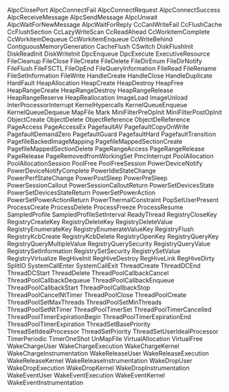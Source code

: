 AlpcClosePort
AlpcConnectFail
AlpcConnectRequest
AlpcConnectSuccess
AlpcReceiveMessage
AlpcSendMessage
AlpcUnwait
AlpcWaitForNewMessage
AlpcWaitForReply
CcCanIWriteFail
CcFlushCache
CcFlushSection
CcLazyWriteScan
CcReadAhead
CcWorkitemComplete
CcWorkitemDequeue
CcWorkitemEnqueue
CcWriteBehind
ContiguousMemoryGeneration
CacheFlush
CSwitch
DiskFlushInit
DiskReadInit
DiskWriteInit
DpcEnqueue
DpcExecute
ExecutiveResource
FileCleanup
FileClose
FileCreate
FileDelete
FileDirEnum
FileDirNotify
FileFlush
FileFSCTL
FileOpEnd
FileQueryInformation
FileRead
FileRename
FileSetInformation
FileWrite
HandleCreate
HandleClose
HandleDuplicate
HardFault
HeapAllocation
HeapCreate
HeapDestroy
HeapFree
HeapRangeCreate
HeapRangeDestroy
HeapRangeRelease
HeapRangeReserve
HeapReallocation
ImageLoad
ImageUnload
InterProcessorInterrupt
KernelHypercalls
KernelQueueEnqueue
KernelQueueDequeue
MapFile
Mark
MiniFilterPreOpInit
MiniFilterPostOpInit
ObjectCreate
ObjectDelete
ObjectReference
ObjectDeReference
PageAccess
PageAccessEx
PagefaultAV
PagefaultCopyOnWrite
PagefaultDemandZero
PagefaultGuard
PagefaultHard
PagefaultTransition
PagefileBackedImageMapping
PagefileMappedSectionCreate
PagefileMappedSectionDelete
PageRangeAccess
PageRangeRelease
PageRelease
PageRemovedfromWorkingSet
PmcInterrupt
PoolAllocation
PoolAllocationSession
PoolFree
PoolFreeSession
PowerDeviceNotify
PowerDeviceNotifyComplete
PowerIdleStateChange
PowerPerfStateChange
PowerPostSleep
PowerPreSleep
PowerSessionCallout
PowerSessionCalloutReturn
PowerSetDevicesState
PowerSetDevicesStateReturn
PowerSetPowerAction
PowerSetPowerActionReturn
PowerThermalConstraint
PopSetUserPresent
ProcessCreate
ProcessDelete
ProcessFreeze
ProcessResume
SampledProfile
SampledProfileSetInterval
ReadyThread
RegistryCloseKey
RegistryCreateKey
RegistryDeleteKey
RegistryDeleteValue
RegistryEnumerateKey
RegistryEnumerateValueKey
RegistryFlush
RegistryKcbCreate
RegistryKcbDelete
RegistryOpenKey
RegistryQueryKey
RegistryQueryMultipleValue
RegistryQuerySecurity
RegistryQueryValue
RegistrySetInformation
RegistrySetSecurity
RegistrySetValue
RegistryVirtualize
RegHiveInit
RegHiveDestroy
RegHiveLink
RegHiveDirty
SplitIO
SystemCallEnter
SystemCallExit
ThreadCreate
ThreadDCEnd
ThreadDCStart
ThreadDelete
ThreadPoolCallbackCancel
ThreadPoolCallbackDequeue
ThreadPoolCallbackEnqueue
ThreadPoolCallbackStart
ThreadPoolCallbackStop
ThreadPoolCancelNtTimer
ThreadPoolClose
ThreadPoolCreate
ThreadPoolSetMaxThreads
ThreadPoolSetMinThreads
ThreadPoolSetNtTimer
ThreadPoolTimerSet
ThreadPoolTimerCancelled
ThreadPoolTimerExpirationBegin
ThreadPoolTimerExpirationEnd
ThreadPoolTimerExpiration
ThreadSetBasePriority
ThreadSetIdealProcessor
ThreadSetPriority
ThreadSetUserIdealProcessor
TimerPeriodic
TimerOneShot
UnMapFile
VirtualAllocation
VirtualFree
WakeChargeUser
WakeChargeExecution
WakeChargeKernel
WakeChargeInstrumentation
WakeReleaseUser
WakeReleaseExecution
WakeReleaseKernel
WakeReleaseInstrumentation
WakeDropUser
WakeDropExecution
WakeDropKernel
WakeDropInstrumentation
WakeEventUser
WakeEventExecution
WakeEventKernel
WakeEventInstrumentation
